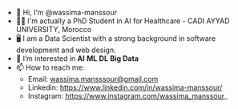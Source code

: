 
- 👋 Hi, I’m @wassima-manssour
- 👩‍🎓 I'm actually a PhD Student in AI for Healthcare - CADI AYYAD UNIVERSITY, Morocco
- 🖥️ I am a Data Scientist with a strong background in software development and web design.
- 👀 I’m interested in **AI** **ML** **DL** **Big Data**
- 📫 How to reach me:
    - Email: wassima.mansssour@gmail.com
    - Linkedin: https://www.linkedin.com/in/wassima-manssour/
    - Instagram:  https://www.instagram.com/wassima_manssour_

<!---

wassima-manssour/wassima-manssour is a ✨ special ✨ repository because its `README.md` (this file) appears on your GitHub profile.
You can click the Preview link to take a look at your changes.
--->
